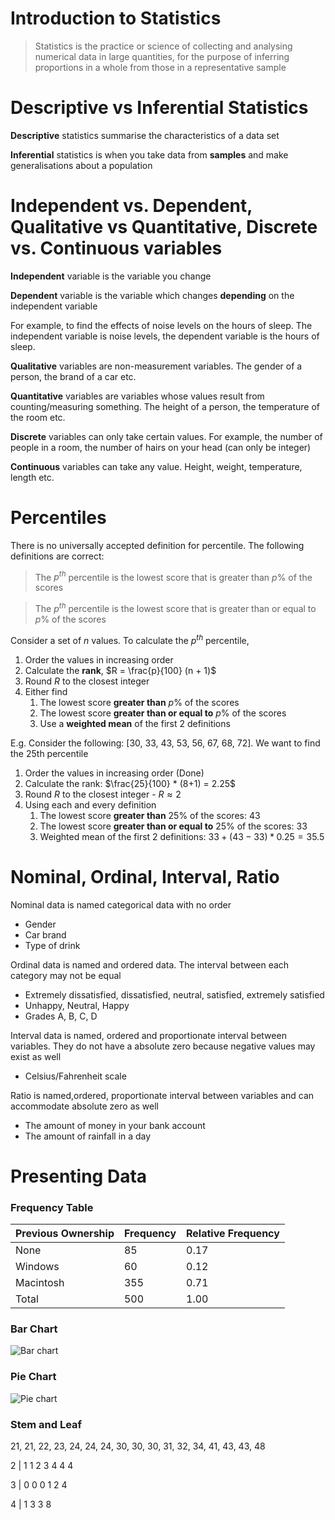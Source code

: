 # Introduction to Statistics

> Statistics is the practice or science of collecting and analysing numerical data in large quantities, for the purpose of inferring proportions in a whole from those in a representative sample

# Descriptive vs Inferential Statistics
**Descriptive** statistics summarise the characteristics of a data set

**Inferential** statistics is when you take data from **samples** and make generalisations about a population

# Independent vs. Dependent, Qualitative vs Quantitative, Discrete vs. Continuous variables

**Independent** variable is the variable you change

**Dependent** variable is the variable which changes **depending** on the independent variable

For example, to find the effects of noise levels on the hours of sleep. The independent variable is noise levels, the dependent variable is the hours of sleep.

**Qualitative** variables are non-measurement variables. The gender of a person, the brand of a car etc.

**Quantitative** variables are variables whose values result from counting/measuring something. The height of a person, the temperature of the room etc.

**Discrete** variables can only take certain values. For example, the number of people in a room, the number of hairs on your head (can only be integer)

**Continuous** variables can take any value. Height, weight, temperature, length etc.

# Percentiles
There is no universally accepted definition for percentile. The following definitions are correct:

> The $p^{th}$ percentile is the lowest score that is greater than $p$% of the scores

> The $p^{th}$ percentile is the lowest score that is greater than or equal to $p$% of the scores

Consider a set of $n$ values. To calculate the $p^{th}$ percentile,
1. Order the values in increasing order
2. Calculate the **rank**, $R = \frac{p}{100} (n + 1)$
3. Round $R$ to the closest integer
4. Either find
   1. The lowest score **greater than** $p$% of the scores
   2. The lowest score **greater than or equal to** $p$% of the scores
   3. Use a **weighted mean** of the first 2 definitions

E.g. Consider the following: [30, 33, 43, 53, 56, 67, 68, 72]. We want to find the 25th percentile

1. Order the values in increasing order (Done)
2. Calculate the rank: $\frac{25}{100} * (8+1) = 2.25$
3. Round $R$ to the closest integer - $R \approx 2$
4. Using each and every definition
   1. The lowest score **greater than** 25% of the scores: 43
   2. The lowest score **greater than or equal to** 25% of the scores: 33
   3. Weighted mean of the first 2 definitions: $33 + (43 - 33) * 0.25 = 35.5$

# Nominal, Ordinal, Interval, Ratio
Nominal data is named categorical data with no order
- Gender 
- Car brand
- Type of drink

Ordinal data is named and ordered data. The interval between each category may not be equal
- Extremely dissatisfied, dissatisfied, neutral, satisfied, extremely satisfied
- Unhappy, Neutral, Happy
- Grades A, B, C, D

Interval data is named, ordered and proportionate interval between variables. They do not have a absolute zero because negative values may exist as well
- Celsius/Fahrenheit scale

Ratio is named,ordered, proportionate interval between variables and can accommodate absolute zero as well
- The amount of money in your bank account
- The amount of rainfall in a day

# Presenting Data

### Frequency Table
| Previous Ownership | Frequency | Relative Frequency |
| ------------------ | --------- | ------------------ |
| None               | 85        | 0.17               |
| Windows            | 60        | 0.12               |
| Macintosh          | 355       | 0.71               |
| Total              | 500       | 1.00               |

### Bar Chart
![Bar chart](/bar-chart.png)

### Pie Chart
![Pie chart](/pie-chart.png)

### Stem and Leaf

21, 21, 22, 23, 24, 24, 24, 30, 30, 30, 31, 32, 34, 41, 43, 43, 48

2 | 1 1 2 3 4 4 4

3 | 0 0 0 1 2 4

4 | 1 3 3 8